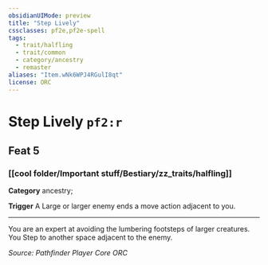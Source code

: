 ```yaml
---
obsidianUIMode: preview
title: "Step Lively"
cssclasses: pf2e,pf2e-spell
tags:
  - trait/halfling
  - trait/common
  - category/ancestry
  - remaster
aliases: "Item.wNk6WPJ4RGulI8qt"
license: ORC
---
```

# Step Lively `pf2:r`
## Feat 5
### [[cool folder/Important stuff/Bestiary/zz_traits/halfling]]

**Category** ancestry; 




**Trigger** A Large or larger enemy ends a move action adjacent to you.

* * *

You are an expert at avoiding the lumbering footsteps of larger creatures. You Step to another space adjacent to the enemy.

*Source: Pathfinder Player Core*
*ORC*